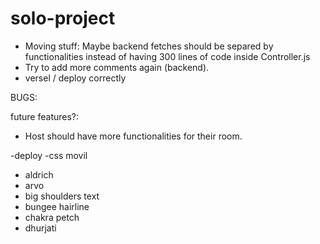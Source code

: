 # solo-project

- Moving stuff: Maybe backend fetches should be separed by functionalities instead of having 300 lines of code inside Controller.js
- Try to add more comments again (backend).
- versel / deploy correctly

BUGS:

future features?:
- Host should have more functionalities for their room.

-deploy
-css movil

- aldrich
- arvo
- big shoulders text
- bungee hairline
- chakra petch
- dhurjati



